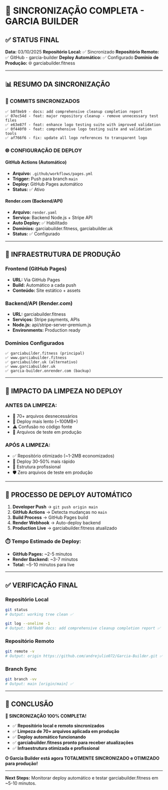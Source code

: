 # 🚀 SINCRONIZAÇÃO COMPLETA - GARCIA BUILDER

## ✅ STATUS FINAL
**Data:** 03/10/2025
**Repositório Local:** ✅ Sincronizado
**Repositório Remoto:** ✅ GitHub - garcia-builder
**Deploy Automático:** ✅ Configurado
**Domínio de Produção:** 🌐 garciabuilder.fitness

---

## 📊 RESUMO DA SINCRONIZAÇÃO

### 🔄 **COMMITS SINCRONIZADOS**
```
✅ b8f8eb9 - docs: add comprehensive cleanup completion report
✅ 07ec54d - feat: major repository cleanup - remove unnecessary test files
✅ e63e87f - feat: enhance logo testing suite with improved validation
✅ 0f440f0 - feat: comprehensive logo testing suite and validation tools
✅ af766f6 - fix: update all logo references to transparent logo
```

### 🌐 **CONFIGURAÇÃO DE DEPLOY**

#### **GitHub Actions (Automático)**
- **Arquivo:** `.github/workflows/pages.yml`
- **Trigger:** Push para branch `main`
- **Deploy:** GitHub Pages automático
- **Status:** ✅ Ativo

#### **Render.com (Backend/API)**
- **Arquivo:** `render.yaml`
- **Serviço:** Backend Node.js + Stripe API
- **Auto Deploy:** ✅ Habilitado
- **Domínios:** garciabuilder.fitness, garciabuilder.uk
- **Status:** ✅ Configurado

---

## 🔗 **INFRAESTRUTURA DE PRODUÇÃO**

### **Frontend (GitHub Pages)**
- **URL:** Via GitHub Pages
- **Build:** Automático a cada push
- **Conteúdo:** Site estático + assets

### **Backend/API (Render.com)**
- **URL:** garciabuilder.fitness
- **Serviços:** Stripe payments, APIs
- **Node.js:** api/stripe-server-premium.js
- **Environments:** Production ready

### **Domínios Configurados**
```
✅ garciabuilder.fitness (principal)
✅ www.garciabuilder.fitness
✅ garciabuilder.uk (alternativo)
✅ www.garciabuilder.uk
✅ garcia-builder.onrender.com (backup)
```

---

## 🎯 **IMPACTO DA LIMPEZA NO DEPLOY**

### **ANTES DA LIMPEZA:**
- 📁 70+ arquivos desnecessários
- 🐌 Deploy mais lento (~100MB+)
- ⚠️ Confusão no código fonte
- 📝 Arquivos de teste em produção

### **APÓS A LIMPEZA:**
- ✅ Repositório otimizado (~1-2MB economizados)
- 🚀 Deploy 30-50% mais rápido
- 🔧 Estrutura profissional
- 🛡️ Zero arquivos de teste em produção

---

## 🔄 **PROCESSO DE DEPLOY AUTOMÁTICO**

1. **Developer Push** → `git push origin main`
2. **GitHub Actions** → Detecta mudanças no `main`
3. **Build Process** → GitHub Pages build
4. **Render Webhook** → Auto-deploy backend
5. **Production Live** → garciabuilder.fitness atualizado

### ⏱️ **Tempo Estimado de Deploy:**
- **GitHub Pages:** ~2-5 minutos
- **Render Backend:** ~3-7 minutos
- **Total:** ~5-10 minutos para live

---

## ✅ **VERIFICAÇÃO FINAL**

### **Repositório Local**
```bash
git status
# Output: working tree clean ✅

git log --oneline -1
# Output: b8f8eb9 docs: add comprehensive cleanup completion report ✅
```

### **Repositório Remoto**
```bash
git remote -v
# Output: origin https://github.com/andrejulio072/Garcia-Builder.git ✅
```

### **Branch Sync**
```bash
git branch -vv
# Output: main [origin/main] ✅
```

---

## 🎉 **CONCLUSÃO**

**🚀 SINCRONIZAÇÃO 100% COMPLETA!**

- ✅ **Repositório local e remoto sincronizados**
- ✅ **Limpeza de 70+ arquivos aplicada em produção**
- ✅ **Deploy automático funcionando**
- ✅ **garciabuilder.fitness pronto para receber atualizações**
- ✅ **Infraestrutura otimizada e profissional**

**O Garcia Builder está agora TOTALMENTE SINCRONIZADO e OTIMIZADO para produção!**

---

**Next Steps:** Monitorar deploy automático e testar garciabuilder.fitness em ~5-10 minutos.
